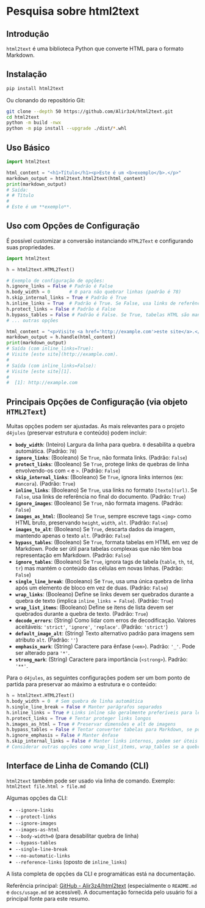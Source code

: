 # Pesquisa sobre html2text

## Introdução
`html2text` é uma biblioteca Python que converte HTML para o formato Markdown.

## Instalação
```bash
pip install html2text
```
Ou clonando do repositório Git:
```bash
git clone --depth 50 https://github.com/Alir3z4/html2text.git
cd html2text
python -m build -nwx
python -m pip install --upgrade ./dist/*.whl
```

## Uso Básico
```python
import html2text

html_content = "<h1>Título</h1><p>Este é um <b>exemplo</b>.</p>"
markdown_output = html2text.html2text(html_content)
print(markdown_output)
# Saída:
# # Título
#
# Este é um **exemplo**.
```

## Uso com Opções de Configuração
É possível customizar a conversão instanciando `HTML2Text` e configurando suas propriedades.

```python
import html2text

h = html2text.HTML2Text()

# Exemplo de configuração de opções:
h.ignore_links = False # Padrão é False
h.body_width = 0       # 0 para não quebrar linhas (padrão é 78)
h.skip_internal_links = True # Padrão é True
h.inline_links = True  # Padrão é True. Se False, usa links de referência.
h.protect_links = False # Padrão é False
h.bypass_tables = False # Padrão é False. Se True, tabelas HTML são mantidas.
# ... outras opções

html_content = "<p>Visite <a href='http://example.com'>este site</a>.</p>"
markdown_output = h.handle(html_content)
print(markdown_output)
# Saída (com inline_links=True):
# Visite [este site](http://example.com).
#
# Saída (com inline_links=False):
# Visite [este site][1].
#
#  [1]: http://example.com
```

## Principais Opções de Configuração (via objeto `HTML2Text`)

Muitas opções podem ser ajustadas. As mais relevantes para o projeto `d4jules` (preservar estrutura e conteúdo) podem incluir:

*   **`body_width`**: (Inteiro) Largura da linha para quebra. `0` desabilita a quebra automática. (Padrão: `78`)
*   **`ignore_links`**: (Booleano) Se `True`, não formata links. (Padrão: `False`)
*   **`protect_links`**: (Booleano) Se `True`, protege links de quebras de linha envolvendo-os com `<` e `>`. (Padrão: `False`)
*   **`skip_internal_links`**: (Booleano) Se `True`, ignora links internos (ex: `#ancora`). (Padrão: `True`)
*   **`inline_links`**: (Booleano) Se `True`, usa links no formato `[texto](url)`. Se `False`, usa links de referência no final do documento. (Padrão: `True`)
*   **`ignore_images`**: (Booleano) Se `True`, não formata imagens. (Padrão: `False`)
*   **`images_as_html`**: (Booleano) Se `True`, sempre escreve tags `<img>` como HTML bruto, preservando `height`, `width`, `alt`. (Padrão: `False`)
*   **`images_to_alt`**: (Booleano) Se `True`, descarta dados da imagem, mantendo apenas o texto `alt`. (Padrão: `False`)
*   **`bypass_tables`**: (Booleano) Se `True`, formata tabelas em HTML em vez de Markdown. Pode ser útil para tabelas complexas que não têm boa representação em Markdown. (Padrão: `False`)
*   **`ignore_tables`**: (Booleano) Se `True`, ignora tags de tabela (`table`, `th`, `td`, `tr`) mas mantém o conteúdo das células em novas linhas. (Padrão: `False`)
*   **`single_line_break`**: (Booleano) Se `True`, usa uma única quebra de linha após um elemento de bloco em vez de duas. (Padrão: `False`)
*   **`wrap_links`**: (Booleano) Define se links devem ser quebrados durante a quebra de texto (implica `inline_links = False`). (Padrão: `True`)
*   **`wrap_list_items`**: (Booleano) Define se itens de lista devem ser quebrados durante a quebra de texto. (Padrão: `True`)
*   **`decode_errors`**: (String) Como lidar com erros de decodificação. Valores aceitáveis: `'strict'`, `'ignore'`, `'replace'`. (Padrão: `'strict'`)
*   **`default_image_alt`**: (String) Texto alternativo padrão para imagens sem atributo `alt`. (Padrão: `''`)
*   **`emphasis_mark`**: (String) Caractere para ênfase (`<em>`). Padrão: `'_'`. Pode ser alterado para `'*'`.
*   **`strong_mark`**: (String) Caractere para importância (`<strong>`). Padrão: `'**'`.

Para o `d4jules`, as seguintes configurações podem ser um bom ponto de partida para preservar ao máximo a estrutura e o conteúdo:
```python
h = html2text.HTML2Text()
h.body_width = 0  # Sem quebra de linha automática
h.single_line_break = False # Manter parágrafos separados
h.inline_links = True # Links inline são geralmente preferíveis para leitura
h.protect_links = True # Tentar proteger links longos
h.images_as_html = True # Preservar dimensões e alt de imagens
h.bypass_tables = False # Tentar converter tabelas para Markdown, se possível
h.ignore_emphasis = False # Manter ênfase
h.skip_internal_links = False # Manter links internos, podem ser úteis
# Considerar outras opções como wrap_list_items, wrap_tables se a quebra de linha for reativada.
```

## Interface de Linha de Comando (CLI)
`html2text` também pode ser usado via linha de comando.
Exemplo: `html2text file.html > file.md`

Algumas opções da CLI:
*   `--ignore-links`
*   `--protect-links`
*   `--ignore-images`
*   `--images-as-html`
*   `--body-width=0` (para desabilitar quebra de linha)
*   `--bypass-tables`
*   `--single-line-break`
*   `--no-automatic-links`
*   `--reference-links` (oposto de `inline_links`)

A lista completa de opções da CLI e programáticas está na documentação.

Referência principal: [GitHub - Alir3z4/html2text](https://github.com/Alir3z4/html2text) (especialmente o `README.md` e `docs/usage.md` se acessível).
A documentação fornecida pelo usuário foi a principal fonte para este resumo.
```
